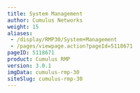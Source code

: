 ```yaml
---
title: System Management
author: Cumulus Networks
weight: 15
aliases:
 - /display/RMP30/System+Management
 - /pages/viewpage.action?pageId=5118671
pageID: 5118671
product: Cumulus RMP
version: 3.0.1
imgData: cumulus-rmp-30
siteSlug: cumulus-rmp-30
---
```

<article id="html-search-results" class="ht-content" style="display: none;">

</article>

<footer id="ht-footer">

</footer>
